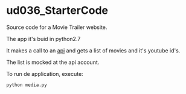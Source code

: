 # ud036_StarterCode
Source code for a Movie Trailer website.

The app it's buid in python2.7

It makes a call to an <a href="https://developers.themoviedb.org">api</a> and gets a list of movies and it's youtube id's.

The list is mocked at the api account.

To run de application, execute:

    python media.py